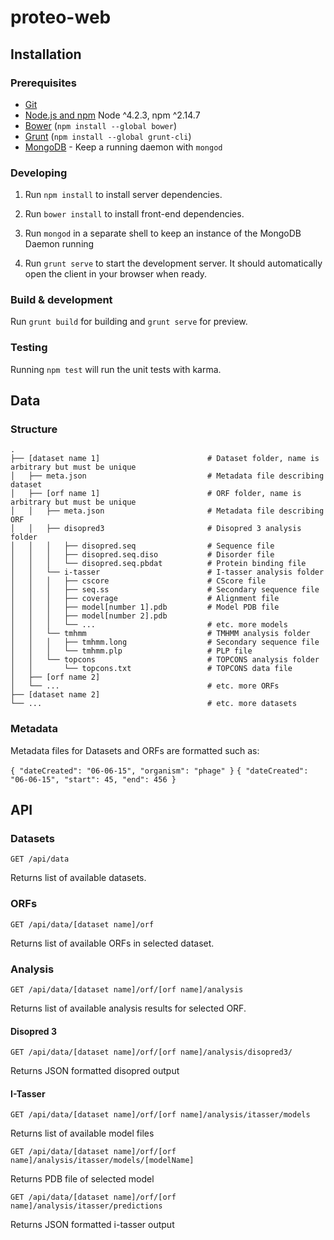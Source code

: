 # proteo-web

## Installation

### Prerequisites

- [Git](https://git-scm.com/)
- [Node.js and npm](nodejs.org) Node ^4.2.3, npm ^2.14.7
- [Bower](bower.io) (`npm install --global bower`)
- [Grunt](http://gruntjs.com/) (`npm install --global grunt-cli`)
- [MongoDB](https://www.mongodb.org/) - Keep a running daemon with `mongod`

### Developing

1. Run `npm install` to install server dependencies.

2. Run `bower install` to install front-end dependencies.

3. Run `mongod` in a separate shell to keep an instance of the MongoDB Daemon running

4. Run `grunt serve` to start the development server. It should automatically open the client in your browser when ready.

### Build & development

Run `grunt build` for building and `grunt serve` for preview.

### Testing

Running `npm test` will run the unit tests with karma.

## Data

### Structure

    .
    ├── [dataset name 1]                        # Dataset folder, name is arbitrary but must be unique
    │   ├── meta.json                           # Metadata file describing dataset
    │   ├── [orf name 1]                        # ORF folder, name is arbitrary but must be unique
    │   │   ├── meta.json                       # Metadata file describing ORF
    │   │   ├── disopred3                       # Disopred 3 analysis folder
    │   │   │   ├── disopred.seq                # Sequence file
    │   │   │   ├── disopred.seq.diso           # Disorder file
    │   │   │   └── disopred.seq.pbdat          # Protein binding file
    │   │   └── i-tasser                        # I-tasser analysis folder  
    │   │   │   ├── cscore                      # CScore file
    │   │   │   ├── seq.ss                      # Secondary sequence file
    │   │   │   ├── coverage                    # Alignment file
    │   │   │   ├── model[number 1].pdb         # Model PDB file
    │   │   │   ├── model[number 2].pdb         
    │   │   │   └── ...                         # etc. more models
    │   │   └── tmhmm                           # TMHMM analysis folder  
    │   │   │   ├── tmhmm.long                  # Secondary sequence file
    │   │   │   └── tmhmm.plp                   # PLP file
    │   │   └── topcons                         # TOPCONS analysis folder  
    │   │       └── topcons.txt                 # TOPCONS data file
    │   ├── [orf name 2]        
    │   └── ...                                 # etc. more ORFs
    ├── [dataset name 2]
    └── ...                                     # etc. more datasets

### Metadata

Metadata files for Datasets and ORFs are formatted such as:

`
    {
    "dateCreated": "06-06-15",
    "organism": "phage"
    }
`
`
{
	"dateCreated": "06-06-15",
	"start": 45,
	"end": 456
}
`
## API

### Datasets

`GET /api/data`

Returns list of available datasets.

### ORFs

`GET /api/data/[dataset name]/orf`

Returns list of available ORFs in selected dataset.

### Analysis

`GET /api/data/[dataset name]/orf/[orf name]/analysis`

Returns list of available analysis results for selected ORF.

#### Disopred 3

`GET /api/data/[dataset name]/orf/[orf name]/analysis/disopred3/`

Returns JSON formatted disopred output

#### I-Tasser

`GET /api/data/[dataset name]/orf/[orf name]/analysis/itasser/models`

Returns list of available model files

`GET /api/data/[dataset name]/orf/[orf name]/analysis/itasser/models/[modelName]`

Returns PDB file of selected model

`GET /api/data/[dataset name]/orf/[orf name]/analysis/itasser/predictions`

Returns JSON formatted i-tasser output
